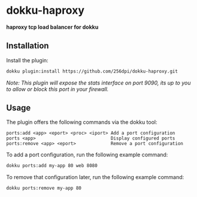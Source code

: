 # dokku-haproxy

**haproxy tcp load balancer for dokku**

## Installation

Install the plugin:

```bash
dokku plugin:install https://github.com/256dpi/dokku-haproxy.git
```

_Note: This plugin will expose the stats interface on port 9090, its up to you to allow or block this port in your firewall._

## Usage

The plugin offers the following commands via the dokku tool:

```
ports:add <app> <eport> <proc> <iport> Add a port configuration
ports <app>                            Display configured ports
ports:remove <app> <eport>             Remove a port configuration
```

To add a port configuration, run the following example command:

```bash
dokku ports:add my-app 80 web 8080
```

To remove that configuration later, run the following example command:

```bash
dokku ports:remove my-app 80
```
